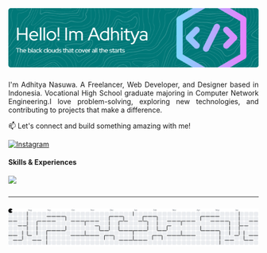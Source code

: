 <img src="/img/github_header_fx.png" alt="Adhitya Nasuwa"/>

###

<p align="justify">
I'm Adhitya Nasuwa. A Freelancer, Web Developer, and Designer based in Indonesia. Vocational High School graduate majoring in Computer Network Engineering.I love problem-solving, exploring new technologies, and contributing to projects that make a difference.
</p>

📫 Let's connect and build something amazing with me!

[![Instagram](https://img.shields.io/badge/Instagram-008080?logo=Instagram&logoColor=white&style=for-the-badge)](https://instagram.com/dhitznswa)

#### Skills & Experiences

<img src="https://skillicons.dev/icons?i=js,html,css,typescript,react,nextjs,nodejs,expressjs,tailwindcss,alpinejs,supabase,postgresql,mongodb,vscode,git,photoshop&perline=8" />

###

<hr/>

###

<picture>
  <source media="(prefers-color-scheme: dark)" srcset="https://raw.githubusercontent.com/dhitznswa/dhitznswa/output/pacman-contribution-graph-dark.svg">
  <source media="(prefers-color-scheme: light)" srcset="https://raw.githubusercontent.com/dhitznswa/dhitznswa/output/pacman-contribution-graph.svg">
  <img alt="pacman contribution graph" src="https://raw.githubusercontent.com/dhitznswa/dhitznswa/output/pacman-contribution-graph.svg">
</picture>
